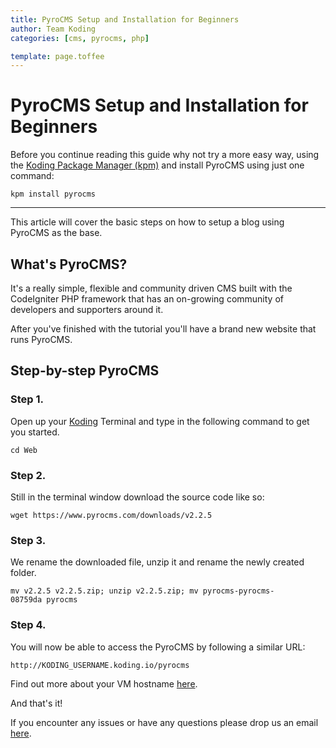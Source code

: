 ```yaml
---
title: PyroCMS Setup and Installation for Beginners
author: Team Koding
categories: [cms, pyrocms, php]

template: page.toffee
---
```


# PyroCMS Setup and Installation for Beginners

Before you continue reading this guide why not try a more easy way, using the [Koding Package Manager (kpm)](http://learn.koding.com/guides/getting-started-kpm/) and install PyroCMS using just one command:

```
kpm install pyrocms
```

***

This article will cover the basic steps on how to setup a blog using PyroCMS as the base.

## What's PyroCMS?

It's a really simple, flexible and community driven CMS built with the CodeIgniter PHP framework that has an on-growing community of developers and supporters around it.

After you've finished with the tutorial you'll have a brand new website that runs PyroCMS.

## Step-by-step PyroCMS

### Step 1.

Open up your [Koding](https://koding.com) Terminal and type in the following command to get you started.

```
cd Web
```

### Step 2.

Still in the terminal window download the source code like so:

```
wget https://www.pyrocms.com/downloads/v2.2.5
```

### Step 3.

We rename the downloaded file, unzip it and rename the newly created folder.

```
mv v2.2.5 v2.2.5.zip; unzip v2.2.5.zip; mv pyrocms-pyrocms-08759da pyrocms
```

### Step 4.

You will now be able to access the PyroCMS by following a similar URL:

```
http://KODING_USERNAME.koding.io/pyrocms
```

Find out more about your VM hostname [here](http://learn.koding.com/faq/vm-hostname/).

And that's it!

If you encounter any issues or have any questions please drop us an email [here](mailto:support@koding.com).
